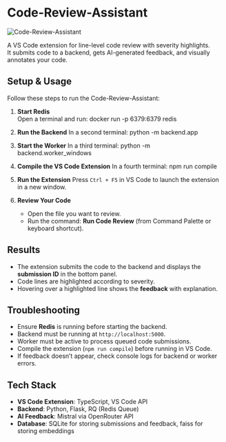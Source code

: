 # Code-Review-Assistant

![Code-Review-Assistant](https://github.com/user-attachments/assets/d3b66c82-867b-49f1-be56-a57a5930fa0a)

A VS Code extension for line-level code review with severity highlights.  
It submits code to a backend, gets AI-generated feedback, and visually annotates your code.

## Setup & Usage

Follow these steps to run the Code-Review-Assistant:

1. **Start Redis**  
   Open a terminal and run: docker run -p 6379:6379 redis

2. **Run the Backend**
   In a second terminal: python -m backend.app

3. **Start the Worker**
   In a third terminal: python -m backend.worker_windows

4. **Compile the VS Code Extension**
   In a fourth terminal: npm run compile

5. **Run the Extension**
   Press `Ctrl + F5` in VS Code to launch the extension in a new window.

6. **Review Your Code**
   - Open the file you want to review.
   - Run the command: **Run Code Review** (from Command Palette or keyboard shortcut).

## Results

- The extension submits the code to the backend and displays the **submission ID** in the bottom panel.
- Code lines are highlighted according to severity.
- Hovering over a highlighted line shows the **feedback** with explanation.

## Troubleshooting

- Ensure **Redis** is running before starting the backend.
- Backend must be running at `http://localhost:5000`.
- Worker must be active to process queued code submissions.
- Compile the extension (`npm run compile`) before running in VS Code.
- If feedback doesn’t appear, check console logs for backend or worker errors.

## Tech Stack

- **VS Code Extension**: TypeScript, VS Code API
- **Backend**: Python, Flask, RQ (Redis Queue)
- **AI Feedback**: Mistral via OpenRouter API
- **Database**: SQLite for storing submissions and feedback, faiss for storing embeddings
